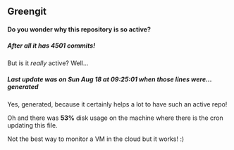 ## Greengit

#### Do you wonder why this repository is so active?

##### After all it has 4501 commits!

But is it *really* active? Well...

##### Last update was on Sun Aug 18 at 09:25:01 when those lines were... generated

Yes, generated, because it certainly helps a lot to have such an active repo!

Oh and there was **53%** disk usage on the machine
where there is the cron updating this file.

Not the best way to monitor a VM in the cloud but it works! :)
